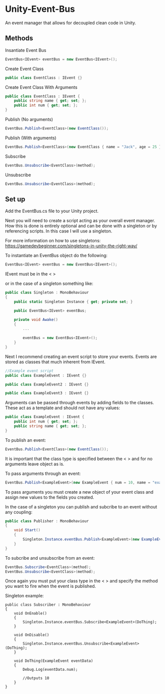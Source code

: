 # Unity-Event-Bus
An event manager that allows for decoupled clean code in Unity.

## Methods
Insantiate Event Bus
```c#
EventBus<IEvent> eventBus = new EventBus<IEvent>();
```

Create Event Class
```c#
public class EventClass : IEvent {}
```

Create Event Class With Arguments
```c#
public class EventClass : IEvent {
    public string name { get; set; };
    public int num { get; set; };
}

```

Publish (No arguments)
```c#
EventBus.Publish<EventClass>(new EventClass());
```

Publish (With arguments)
```c#
EventBus.Publish<EventClass>(new EventClass { name = "Jack", age = 25 });
```

Subscribe
```c#
EventBus.Unsubscribe<EventClass>(method);
```

Unsubscribe
```c#
EventBus.Unsubscribe<EventClass>(method);
```

## Set up
Add the EventBus.cs file to your Unity project.

Next you will need to create a script acting as your overall event manager. How this is done is entirely optional and can be done with a singleton or by referencing scripts. In this case I will use a singleton.

For more information on how to use singletons:
https://gamedevbeginner.com/singletons-in-unity-the-right-way/

To instantiate an EventBus object do the following:
```c#
EventBus<IEvent> eventBus = new EventBus<IEvent>();
```
IEvent must be in the < >

or in the case of a singleton something like:
```c#
public class Singleton : MonoBehaviour 
{
    public static Singleton Instance { get; private set; }

    public EventBus<IEvent> eventBus;

    private void Awake() 
    { 
        ...
        
        eventBus = new EventBus<IEvent>();
    }
}
```

Next I recommend creating an event script to store your events. Events are stored as classes that much inherent from IEvent.
```c#
//Example event script
public class ExampleEvent : IEvent {}

public class ExampleEvent2 : IEvent {}

public class ExampleEvent3 : IEvent {}
```

Arguments can be passed through events by adding fields to the classes. These act as a template and should not have any values:
```c#
public class ExampleEvent : IEvent {
    public int num { get; set; };
    public string name { get; set; };
}
```

To publish an event:
```c#
EventBus.Publish<EventClass>(new EventClass());
```
It is important that the class type is specified between the < > and for no arguments leave object as is.


To pass arguments through an event:
```c#
EventBus.Publish<ExampleEvent>(new ExampleEvent { num = 10, name = "example"});
```
To pass arguments you must create a new object of your event class and assign new values to the fields you created.

In the case of a singleton you can publish and subcribe to an event without any coupling:
```c#
public class Publisher : MonoBehaviour
{
    void Start()
    {
        Singleton.Instance.eventBus.Publish<ExampleEvent>(new ExampleEvent());
    }
}
```

To subcribe and unsubscribe from an event:
```c#
EventBus.Subscribe<EventClass>(method);
EventBus.Unsubscribe<EventClass>(method);
```
Once again you must put your class type in the < > and specify the method you want to fire when the event is published.


Singleton example:
```
public class Subscriber : MonoBehaviour
{
    void OnEnable()
    {
        Singleton.Instance.eventBus.Subscribe<ExampleEvent>(DoThing);
    }

    void OnDisable()
    {
        Singleton.Instance.eventBus.Unsubscribe<ExampleEvent>(DoThing);
    }

    void DoThing(ExampleEvent eventData)
    {
        Debug.Log(eventData.num);

        //Outputs 10
    }
}
```




